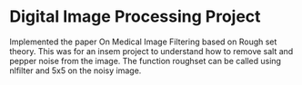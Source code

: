 # Digital Image Processing Project
Implemented the paper On Medical Image Filtering based on Rough set theory.
This was for an insem project to understand how to remove salt and pepper noise from the image.
The function roughset can be called using nlfilter and 5x5 on the noisy image.